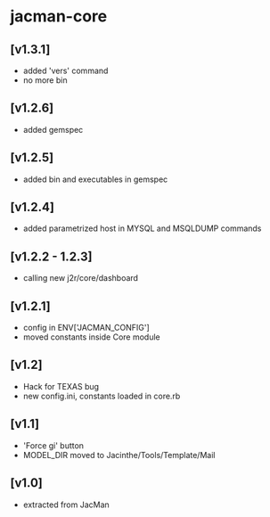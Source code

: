 # jacman-core
## [v1.3.1]
* added 'vers' command
* no more bin

## [v1.2.6]
* added gemspec

## [v1.2.5]
* added bin and executables in gemspec

## [v1.2.4]
* added  parametrized host in MYSQL and MSQLDUMP commands

## [v1.2.2 - 1.2.3]
* calling new j2r/core/dashboard

## [v1.2.1]
* config in ENV['JACMAN_CONFIG']
* moved constants inside Core module

## [v1.2]
* Hack for TEXAS bug
* new config.ini, constants loaded in core.rb

## [v1.1]
* 'Force gi' button
* MODEL_DIR moved to Jacinthe/Tools/Template/Mail

## [v1.0]
* extracted from JacMan



